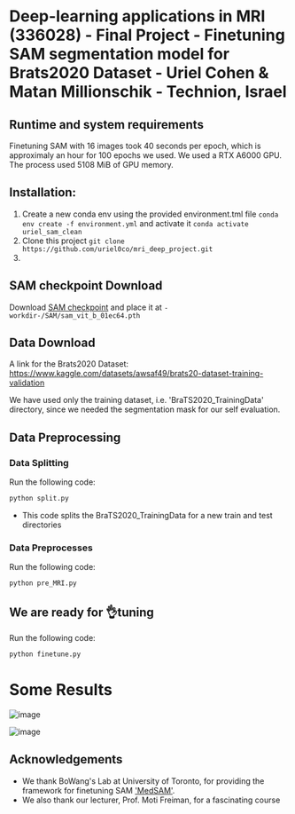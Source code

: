 # Deep-learning applications in MRI (336028) - Final Project - Finetuning SAM segmentation model for Brats2020 Dataset - Uriel Cohen & Matan Millionschik - Technion, Israel

## Runtime and system requirements
Finetuning SAM with 16 images took 40 seconds per epoch, which is approximaly an hour for 100 epochs we used.
We used a RTX A6000 GPU. The process used 5108 MiB of GPU memory.

## Installation:
1. Create a new conda env using the provided environment.tml file `conda env create -f environment.yml` and activate it `conda activate uriel_sam_clean`
2. Clone this project `git clone https://github.com/uriel0co/mri_deep_project.git`
3. 

## SAM checkpoint Download
Download [SAM checkpoint](https://dl.fbaipublicfiles.com/segment_anything/sam_vit_b_01ec64.pth) and place it at `-workdir-/SAM/sam_vit_b_01ec64.pth`

## Data Download
A link for the Brats2020 Dataset: https://www.kaggle.com/datasets/awsaf49/brats20-dataset-training-validation

We have used only the training dataset, i.e. 'BraTS2020_TrainingData' directory, since we needed the segmentation mask for our self evaluation.

## Data Preprocessing

### Data Splitting
Run the following code: 

```bash
python split.py
```

- This code splits the BraTS2020_TrainingData for a new train and test directories

### Data Preprocesses

Run the following code:

```bash
python pre_MRI.py
```

## We are ready for 👌tuning

Run the following code:

```bash
python finetune.py
```

# Some Results

![image](https://github.com/uriel0co/mri_deep_project/assets/76814133/f2f75556-fa7c-4368-98f5-54d4a1ba07f9)



![image](https://github.com/uriel0co/mri_deep_project/assets/76814133/e30587d4-11ce-4d90-a3eb-a5a853432b3b)


## Acknowledgements
- We thank BoWang's Lab at University of Toronto, for providing the framework for finetuning SAM ['MedSAM'](https://github.com/bowang-lab/MedSAM/tree/main).
- We also thank our lecturer, Prof. Moti Freiman, for a fascinating course
